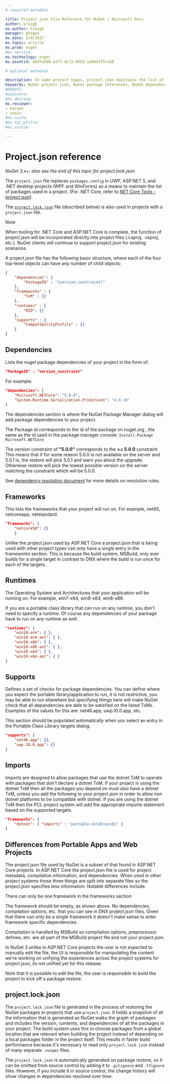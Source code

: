 ```yaml
---
# required metadata

title: Project.json File Reference for NuGet | Microsoft Docs
author: kraigb
ms.author: kraigb
manager: ghogen
ms.date: 1/9/2017
ms.topic: article
ms.prod: nuget
#ms.service:
ms.technology: nuget
ms.assetid: d64fa6d8-a3f7-4c72-95d3-1a964375ccb8

# optional metadata

description: In some project types, project.json maintains the list of NuGet packages ued in a project.
keywords: NuGet project.json, NuGet package references, NuGet dependencies, project.lock.json
#ROBOTS:
#audience:
#ms.devlang:
ms.reviewer:
- karann
- unnir
#ms.suite:
#ms.tgt_pltfrm:
#ms.custom:

---
```


# Project.json reference

*NuGet 3.x+; also see the end of this topic for project.lock.json*

The `project.json` file replaces `packages.config` in UWP, ASP.NET 5, and .NET desktop projects (WPF and WinForms) as a means to maintain the list of packages used in a project. (For .NET Core, refer to [NET Core Tools - project.json](https://docs.microsoft.com/dotnet/articles/core/tools/project-json)).

The [`project.lock.json`](#projectlockjson) file (described below) is also used in projects with a `project.json` file.

> [!Note]
> When tooling for .NET Core and ASP.NET Core is complete, the function of project.json will be incorporated directly into project files (.csproj, .vsproj, etc.). NuGet clients will continue to support project.json for existing scenarios.

A project.json file has the following basic structure, where each of the four top-level objects can have any number of child objects:

```json
{
    "dependencies": {
        "PackageID" : "{version_constraint}"
    },
    "frameworks" : {
        "TxM" : {}
    },
    "runtimes" : {
        "RID": {}
    },
    "supports" : {
        "CompatibilityProfile" : {}
    }  
}
```
 
## Dependencies

Lists the nuget package dependencies of your project in the form of:

```json
"PackageID" : "version_constraint"
```
  
For example:

```json
"dependencies": {   
    "Microsoft.NETCore": "5.0.0",
    "System.Runtime.Serialization.Primitives": "4.0.10"   
}
```

The dependencies section is where the NuGet Package Manager dialog will add package dependencies to your project.

The Package id corresponds to the id of the package on nuget.org , the same as the id used in the package manager console: `Install-Package Microsoft.NETCore`

The version constraint of **"5.0.0"** corresponds to the **>= 5.0.0** constraint. This means that if for some reason 5.0.0 is not available on the server and 5.0.1 is, the restore will pick 5.0.1 and warn you about the upgrade. Otherwise restore will pick the lowest possible version on the server matching the constraint which will be 5.0.0.

See [dependency resolution document](../consume-packages/dependency-resolution.md) for more details on resolution rules.

## Frameworks

This lists the frameworks that your project will run on. For example, net45, netcoreapp, netstandard.

```json
"frameworks": {
    "netcore50": {}
    }
 ```

Unlike the project.json used by ASP.NET Core a project.json that is being used with other project types can only have a single entry in the frameworks section. This is because the build system, MSBuild, only ever builds for a single target in contrast to DNX where the build is run once for each of the targets.

## Runtimes

The Operating System and Architectures that your application will be running on. For example, win7-x64, win8-x64, win8-x86.

If you are a portable class library that can run on any runtime, you don't need to specify a runtime. Of course any dependencies of your package have to run on any runtime as well.

```json
"runtimes": {
    "win10-arm": { },
    "win10-arm-aot": { },
    "win10-x86": { },
    "win10-x86-aot": { },
    "win10-x64": { },
    "win10-x64-aot": { }
}
```


## Supports

Defines a set of checks for package dependencies. You can define where you expect the portable library/application to run, it is not restrictive, you may be able to run elsewhere but specifying things here will make NuGet check that all dependencies are able to be satisfied on the listed TxMs. Examples of the values for this are: net46.app, uwp.10.0.app, etc.

This section should be populated automatically when you select an entry in the Portable Class Library targets dialog.

```json
"supports": {
    "net46.app": {},
    "uwp.10.0.app": {}
}
```

## Imports

Imports are designed to allow packages that use the dotnet TxM to operate with packages that don't declare a dotnet TxM. If your project is using the dotnet TxM then all the packages you depend on must also have a dotnet TxM, unless you add the following to your project.json in order to allow non dotnet platforms to be compatible with dotnet. If you are using the dotnet TxM then the PCL project system will add the appropriate imports statement based on the supported targets.

```json
"frameworks": {
    "dotnet": { "imports" : "portable-net45+win81" }
}
```


## Differences from Portable Apps and Web Projects

The project.json file used by NuGet is a subset of that found in ASP.NET Core projects. In ASP.NET Core the project.json file is used for project metadata, compilation information, and dependencies. When used in other project systems those three things are split into separate files so the project.json specifies less information. Notable differences include:

There can only be one framework in the frameworks section

The framework should be empty, as shown above. No dependencies, compilation options, etc. that you can see in DNX project.json files. Given that there can only be a single framework it doesn't make sense to enter framework specific dependencies.

Compilation is handled by MSBuild so compilation options, preprocessor defines, etc. are all part of the MSBuild project file and not your project.json.

In NuGet 3 unlike in ASP.NET Core projects the user is not expected to manually edit the file, the UI is responsible for manipulating the content. we're working on unifying the experiences across the project systems for project.json, its not unified yet for this release.

Note that it is possible to edit the file, the user is responsible to build the project to kick off a package restore.


## project.lock.json

The `project.lock.json` file is generated in the process of restoring the NuGet packages in projects that use `project.json`. It holds a snapshot of all the information that is generated as NuGet walks the graph of packages and includes the version, contents, and dependencies of all the packages in your project. The build system uses this to choose packages from a global location that are relevant when building the project instead of depending on a local packages folder in the project itself. This results in faster build performance because it's necessary to read only `project.lock.json` instead of many separate `.nuspec` files.

The `project.lock.json` is automatically generated on package restore, so it can be omitted from source control by adding it to `.gitignore` and `.tfignore` files. However, if you include it in source control, the change history will show changes in dependencies resolved over time.
